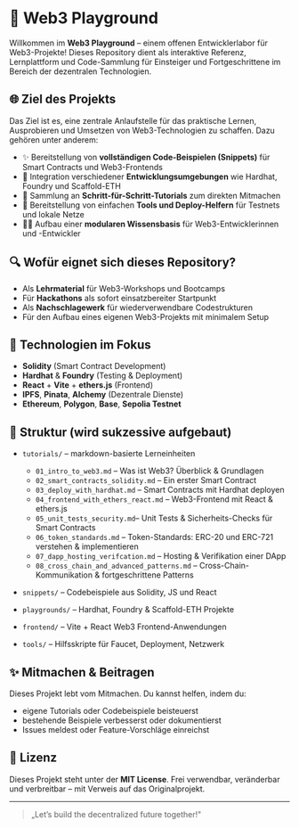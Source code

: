 # 🧪 Web3 Playground

Willkommen im **Web3 Playground** – einem offenen Entwicklerlabor für Web3-Projekte! Dieses Repository dient als interaktive Referenz, Lernplattform und Code-Sammlung für Einsteiger und Fortgeschrittene im Bereich der dezentralen Technologien.

## 🌐 Ziel des Projekts

Das Ziel ist es, eine zentrale Anlaufstelle für das praktische Lernen, Ausprobieren und Umsetzen von Web3-Technologien zu schaffen. Dazu gehören unter anderem:

* ✨ Bereitstellung von **vollständigen Code-Beispielen (Snippets)** für Smart Contracts und Web3-Frontends
* 🔧 Integration verschiedener **Entwicklungsumgebungen** wie Hardhat, Foundry und Scaffold-ETH
* 📅 Sammlung an **Schritt-für-Schritt-Tutorials** zum direkten Mitmachen
* 📲 Bereitstellung von einfachen **Tools und Deploy-Helfern** für Testnets und lokale Netze
* 👨‍💻 Aufbau einer **modularen Wissensbasis** für Web3-Entwicklerinnen und -Entwickler

## 🔍 Wofür eignet sich dieses Repository?

* Als **Lehrmaterial** für Web3-Workshops und Bootcamps
* Für **Hackathons** als sofort einsatzbereiter Startpunkt
* Als **Nachschlagewerk** für wiederverwendbare Codestrukturen
* Für den Aufbau eines eigenen Web3-Projekts mit minimalem Setup

## 🚀 Technologien im Fokus

* **Solidity** (Smart Contract Development)
* **Hardhat** & **Foundry** (Testing & Deployment)
* **React** + **Vite** + **ethers.js** (Frontend)
* **IPFS**, **Pinata**, **Alchemy** (Dezentrale Dienste)
* **Ethereum**, **Polygon**, **Base**, **Sepolia Testnet**

## 📁 Struktur (wird sukzessive aufgebaut)

* `tutorials/` – markdown-basierte Lerneinheiten

  * `01_intro_to_web3.md` – Was ist Web3? Überblick & Grundlagen
  * `02_smart_contracts_solidity.md` – Ein erster Smart Contract
  * `03_deploy_with_hardhat.md` – Smart Contracts mit Hardhat deployen
  * `04_frontend_with_ethers_react.md` – Web3-Frontend mit React & ethers.js
  * `05_unit_tests_security.md`– Unit Tests & Sicherheits-Checks für Smart Contracts
  * `06_token_standards.md` – Token-Standards: ERC-20 und ERC-721 verstehen & implementieren
  * `07_dapp_hosting_verifcation.md` – Hosting & Verifikation einer DApp
  *  `08_cross_chain_and_advanced_patterns.md` – Cross-Chain-Kommunikation & fortgeschrittene Patterns
* `snippets/` – Codebeispiele aus Solidity, JS und React
* `playgrounds/` – Hardhat, Foundry & Scaffold-ETH Projekte
* `frontend/` – Vite + React Web3 Frontend-Anwendungen
* `tools/` – Hilfsskripte für Faucet, Deployment, Netzwerk

## ✨ Mitmachen & Beitragen

Dieses Projekt lebt vom Mitmachen. Du kannst helfen, indem du:

* eigene Tutorials oder Codebeispiele beisteuerst
* bestehende Beispiele verbesserst oder dokumentierst
* Issues meldest oder Feature-Vorschläge einreichst

## 🚜 Lizenz

Dieses Projekt steht unter der **MIT License**. Frei verwendbar, veränderbar und verbreitbar – mit Verweis auf das Originalprojekt.

---

> „Let’s build the decentralized future together!"

